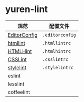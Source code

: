 # yuren-lint

|规范|配置文件|
|---|---|
|[EditorConfig](http://editorconfig.org/)|`.editorconfig`|
|[htmllint](https://github.com/htmllint/htmllint)|`.htmllintrc`|
|[HTMLHint](https://github.com/yaniswang/HTMLHint)|`.htmlhintrc`|
|[CSSLint](https://github.com/CSSLint/csslint)|`.csslintrc`|
|[stylelint](https://stylelint.io/)|`.stylelintrc`|
|eslint||
|lesslint||
|coffeelint||
